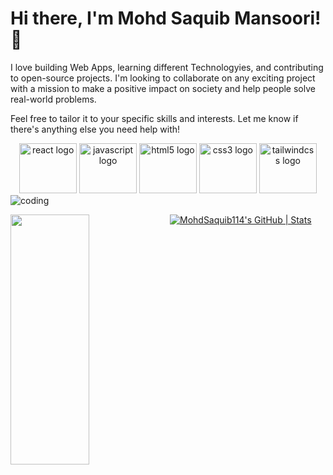 # Hi there, I'm Mohd Saquib Mansoori! 👋
<p>
I love building Web Apps, learning different Technologyies, and contributing to open-source projects. I'm looking to collaborate on any exciting project with a mission to make a positive impact on society and help people solve real-world problems.

Feel free to tailor it to your specific skills and interests. Let me know if there's anything else you need help with!
</p>
<div align="center">
 
  <img src="https://cdn.jsdelivr.net/gh/devicons/devicon/icons/react/react-original.svg" height="80" width="92" alt="react logo"  />
  <img src="https://cdn.jsdelivr.net/gh/devicons/devicon/icons/javascript/javascript-original.svg" height="80" width="92" alt="javascript logo"  />
  <img src="https://cdn.jsdelivr.net/gh/devicons/devicon/icons/html5/html5-original.svg" height="80" width="92" alt="html5 logo"  />
  <img src="https://cdn.jsdelivr.net/gh/devicons/devicon/icons/css3/css3-original.svg" height="80" width="92" alt="css3 logo"  />
  <img src="https://cdn.jsdelivr.net/gh/devicons/devicon/icons/tailwindcss/tailwindcss-original-wordmark.svg" height="80" width="92" alt="tailwindcss logo"  />


</div>

<img align = "center" alt="coding"  src="https://repository-images.githubusercontent.com/588181932/e36ec678-7984-4cdd-8e4c-a3932772ff8e">


<div>
<img align='left' width='50%' height="400px" src='https://github-readme-stats.vercel.app/api/top-langs/?username=MohdSaquib114&size_weight=0.5&count_weight=0.5'>



[![MohdSaquib114's GitHub | Stats](https://stats.quine.sh/MohdSaquib114/github?theme=dark)](https://quine.sh?utm_source=widgets&utm_campaign=MohdSaquib114)

</div>

